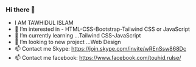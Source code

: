 ### Hi there 👋
- I AM TAWHIDUL ISLAM
- 👀 I’m interested in - HTML-CSS-Bootstrap-Tailwind CSS or JavaScript
- 🌱 I’m currently learning ...Tailwind CSS-JavaScript
- 💞️ I’m looking to new project ...Web Design
- 📫 Contact me Skype: https://join.skype.com/invite/wREnSsw868Dc
- 📫 Contact me facebook: https://www.facebook.com/touhid.rulse/
